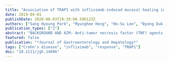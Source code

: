 ```yaml
---
title: "Association of TRAP1 with infliximab-induced mucosal healing in Crohn's disease"
date: 2019-04-01
publishDate: 2020-08-03T19:38:06.596123Z
authors: ["Sang Hyoung Park", "Myunghee Hong", "Ho-Su Lee", "Byong Duk Ye", "Sung Wook Hwang", "Seulgi Jung", "Jiwon Baek", "Jung Won Moon", "Byoung Mok Kim", "Seak Hee Oh", "Kyung Mo Kim", "Inchul Lee", "Chang-Nim Im", "Jianjun Liu", "Dermot P. B. McGovern", "Suk-Kyun Yang", "Kyuyoung Song"]
publication_types: ["2"]
abstract: "BACKGROUND AND AIM: Anti-tumor necrosis factor (TNF) agents, such as infliximab (IFX), have been increasingly used to induce and maintain disease remission in patients with Crohn's disease (CD). Despite a considerable non-response rate, little is known about the genetic predictors of response to anti-TNF therapy in CD. Our aim in this study was to investigate the genetic factors associated with response to anti-TNF therapy in patients with CD. METHODS: We performed a two-stage genome-wide association study (GWAS) to identify loci influencing the response to IFX among Korean patients with CD, comprising 42 good responders with mucosal healing and 70 non-responders. The achievement of mucosal healing was assessed by endoscopy and imaging. The functional significance of TRAP1 (TNF receptor associated protein 1) was examined using dextran sodium sulfate-induced colitis model in TRAP1 transgenic mice. RESULTS: The GWAS identified rs2158962, an intronic single nucleotide polymorphism (SNP) of TRAP1, significantly associated with mucosal healing (odds ratio = 4.94; Pcombined  = 1.35 × 10-7 ). In the dextran sodium sulfate-induced acute colitis, TRAP1 transgenic mice showed a better response to IFX than the wild-type mice. CONCLUSIONS: The TRAP1 gene is associated with mucosal healing in CD patients following IFX therapy. Identifying the genetic predictors of mucosal healing to anti-TNF therapy can prevent patients from exposure to ineffective therapies."
featured: false
publication: "*Journal of Gastroenterology and Hepatology*"
tags: ["Crohn's disease", "infliximab", "response", "TRAP1"]
doi: "10.1111/jgh.14696"
---
```


